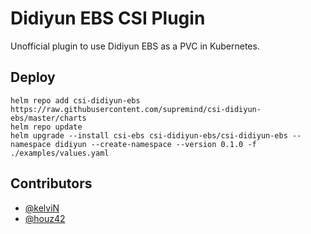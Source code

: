 # Didiyun EBS CSI Plugin

Unofficial plugin to use Didiyun EBS as a PVC in Kubernetes.

## Deploy

```
helm repo add csi-didiyun-ebs https://raw.githubusercontent.com/supremind/csi-didiyun-ebs/master/charts
helm repo update
helm upgrade --install csi-ebs csi-didiyun-ebs/csi-didiyun-ebs --namespace didiyun --create-namespace --version 0.1.0 -f ./examples/values.yaml
```

## Contributors
- [@kelviN](https://github.com/killwing)
- [@houz42](https://github.com/houz42)
